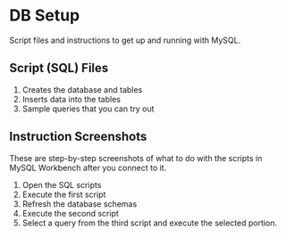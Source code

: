 # DB Setup

Script files and instructions to get up and running with MySQL.

## Script (SQL) Files

1. Creates the database and tables
2. Inserts data into the tables
3. Sample queries that you can try out

## Instruction Screenshots

These are step-by-step screenshots of what to do with the scripts in MySQL Workbench after you connect to it.

1. Open the SQL scripts
2. Execute the first script
3. Refresh the database schemas
4. Execute the second script
5. Select a query from the third script and execute the selected portion.
